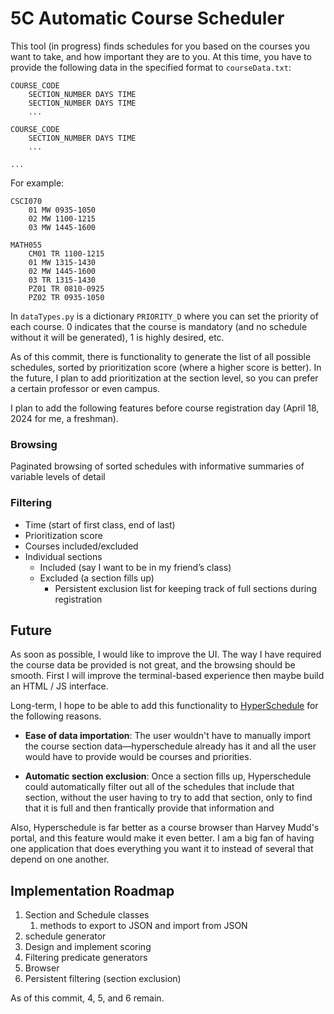 # 5C Automatic Course Scheduler

This tool (in progress) finds schedules for you based on the courses you want to take, and how important they are to you. At this time, you have to provide the following data in the specified format to `courseData.txt`:
```
COURSE_CODE
    SECTION_NUMBER DAYS TIME
    SECTION_NUMBER DAYS TIME
    ...

COURSE_CODE
    SECTION_NUMBER DAYS TIME
    ...

...

```

For example:
```
CSCI070
    01 MW 0935-1050
    02 MW 1100-1215
    03 MW 1445-1600

MATH055
    CM01 TR 1100-1215
    01 MW 1315-1430
    02 MW 1445-1600
    03 TR 1315-1430
    PZ01 TR 0810-0925
    PZ02 TR 0935-1050
```

In `dataTypes.py` is a dictionary `PRIORITY_D` where you can set the priority of each course. 0 indicates that the course is mandatory (and no schedule without it will be generated), 1 is highly desired, etc.

As of this commit, there is functionality to generate the list of all possible schedules, sorted by prioritization score (where a higher score is better). In the future, I plan to add prioritization at the section level, so you can prefer a certain professor or even campus.

I plan to add the following features before course registration day (April 18, 2024 for me, a freshman).

### Browsing
Paginated browsing of sorted schedules with informative summaries of variable levels of detail

### Filtering
* Time (start of first class, end of last)
* Prioritization score
* Courses included/excluded
* Individual sections
    * Included (say I want to be in my friend’s class)
    * Excluded (a section fills up)
        * Persistent exclusion list for keeping track of full sections during registration


## Future
As soon as possible, I would like to improve the UI. The way I have required the course data be provided is not great, and the browsing should be smooth. First I will improve the terminal-based experience then maybe build an HTML / JS interface.

Long-term, I hope to be able to add this functionality to [HyperSchedule](https://github.com/hyperschedule/hyperschedule) for the following reasons.

* **Ease of data importation**: The user wouldn't have to manually import the course section data—hyperschedule already has it and all the user would have to provide would be courses and priorities.

* **Automatic section exclusion**: Once a section fills up, Hyperschedule could automatically filter out all of the schedules that include that section, without the user having to try to add that section, only to find that it is full and then frantically provide that information and 

Also, Hyperschedule is far better as a course browser than Harvey Mudd's portal, and this feature would make it even better. I am a big fan of having one application that does everything you want it to instead of several that depend on one another.


## Implementation Roadmap
1. Section and Schedule classes
    1. methods to export to JSON and import from JSON
2. schedule generator
3. Design and implement scoring
4. Filtering predicate generators
5. Browser
6. Persistent filtering (section exclusion)

As of this commit, 4, 5, and 6 remain.